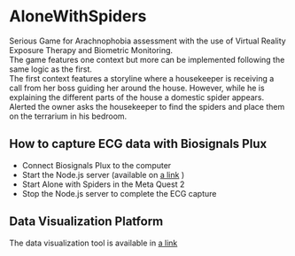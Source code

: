# AloneWithSpiders

Serious Game for Arachnophobia assessment with the use of Virtual Reality Exposure Therapy and Biometric Monitoring.  
The game features one context but more can be implemented following the same logic as the first.  
The first context features a storyline where a housekeeper is receiving a call from her boss guiding her around the house. However, while he is explaining the different parts of the house a domestic spider appears. Alerted the owner asks the housekeeper to find the spiders and place them on the terrarium in his bedroom.

## How to capture ECG data with Biosignals Plux
- Connect Biosignals Plux to the computer
- Start the Node.js server (available on [a link]([https://github.com/diogoemoreira/AloneWithSpiders/tree/main/WebSocketExample/dash_analysis](https://github.com/diogoemoreira/AloneWithSpiders/tree/main/WebSocketExample)) )
- Start Alone with Spiders in the Meta Quest 2
- Stop the Node.js server to complete the ECG capture

## Data Visualization Platform
The data visualization tool is available in [a link](https://github.com/diogoemoreira/AloneWithSpiders/tree/main/WebSocketExample/dash_analysis)

